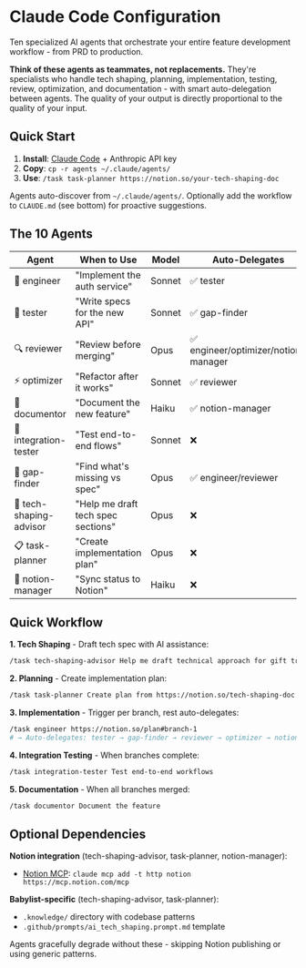 # Claude Code Configuration

Ten specialized AI agents that orchestrate your entire feature development workflow - from PRD to production.

**Think of these agents as teammates, not replacements.** They're specialists who handle tech shaping, planning, implementation, testing, review, optimization, and documentation - with smart auto-delegation between agents. The quality of your output is directly proportional to the quality of your input.

## Quick Start

1. **Install**: [Claude Code](https://docs.claude.com/en/docs/claude-code) + Anthropic API key
2. **Copy**: `cp -r agents ~/.claude/agents/`
3. **Use**: `/task task-planner https://notion.so/your-tech-shaping-doc`

Agents auto-discover from `~/.claude/agents/`. Optionally add the workflow to `CLAUDE.md` (see bottom) for proactive suggestions.

## The 10 Agents

| Agent | When to Use | Model | Auto-Delegates |
|-------|-------------|-------|----------------|
| 🔨 engineer | "Implement the auth service" | Sonnet | ✅ tester |
| 🧪 tester | "Write specs for the new API" | Sonnet | ✅ gap-finder |
| 🔍 reviewer | "Review before merging" | Opus | ✅ engineer/optimizer/notion-manager |
| ⚡ optimizer | "Refactor after it works" | Sonnet | ✅ reviewer |
| 📝 documentor | "Document the new feature" | Haiku | ✅ notion-manager |
| 🔌 integration-tester | "Test end-to-end flows" | Sonnet | ❌ |
| 🔎 gap-finder | "Find what's missing vs spec" | Opus | ✅ engineer/reviewer |
| 🎨 tech-shaping-advisor | "Help me draft tech spec sections" | Opus | ❌ |
| 📋 task-planner | "Create implementation plan" | Opus | ❌ |
| 🔄 notion-manager | "Sync status to Notion" | Haiku | ❌ |

## Quick Workflow

**1. Tech Shaping** - Draft tech spec with AI assistance:
```bash
/task tech-shaping-advisor Help me draft technical approach for gift tracking
```

**2. Planning** - Create implementation plan:
```bash
/task task-planner Create plan from https://notion.so/tech-shaping-doc
```

**3. Implementation** - Trigger per branch, rest auto-delegates:
```bash
/task engineer https://notion.so/plan#branch-1
# → Auto-delegates: tester → gap-finder → reviewer → optimizer → notion-manager
```

**4. Integration Testing** - When branches complete:
```bash
/task integration-tester Test end-to-end workflows
```

**5. Documentation** - When all branches merged:
```bash
/task documentor Document the feature
```

## Optional Dependencies

**Notion integration** (tech-shaping-advisor, task-planner, notion-manager):
- [Notion MCP](https://mcp.notion.com/): `claude mcp add -t http notion https://mcp.notion.com/mcp`

**Babylist-specific** (tech-shaping-advisor, task-planner):
- `.knowledge/` directory with codebase patterns
- `.github/prompts/ai_tech_shaping.prompt.md` template

Agents gracefully degrade without these - skipping Notion publishing or using generic patterns.
